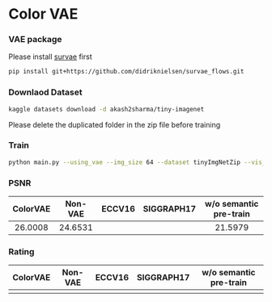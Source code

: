 # Color VAE

### VAE package

Please install [survae](https://github.com/didriknielsen/survae_flows) first
```bash
pip install git+https://github.com/didriknielsen/survae_flows.git
```

### Downlaod Dataset

```bash
kaggle datasets download -d akash2sharma/tiny-imagenet
```

Please delete the duplicated folder in the zip file before training 

### Train

```bash
python main.py --using_vae --img_size 64 --dataset tinyImgNetZip --vis_mode wandb
```

### PSNR

|ColorVAE|Non-VAE|ECCV16|SIGGRAPH17|w/o semantic pre-train|
|:-:|:-:|:-:|:-:|:-:|
|26.0008|24.6531|||21.5979|

### Rating

|ColorVAE|Non-VAE|ECCV16|SIGGRAPH17|w/o semantic pre-train|
|:-:|:-:|:-:|:-:|:-:|
||||||
